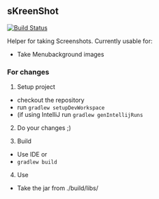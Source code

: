 ## sKreenShot

[![Build Status](http://ci.kuratan.de/mc/job/sKreenShot/badge/icon)](http://ci.kuratan.de/mc/job/sKreenShot/)

Helper for taking Screenshots. Currently usable for:
 * Take Menubackground images

### For changes
1. Setup project
 * checkout the repository
 * run ```gradlew setupDevWorkspace```
 * (if using IntelliJ run ```gradlew genIntellijRuns```

2. Do your changes ;)

3. Build
 * Use IDE or
 * ```gradlew build```

4. Use
 * Take the jar from ./build/libs/
